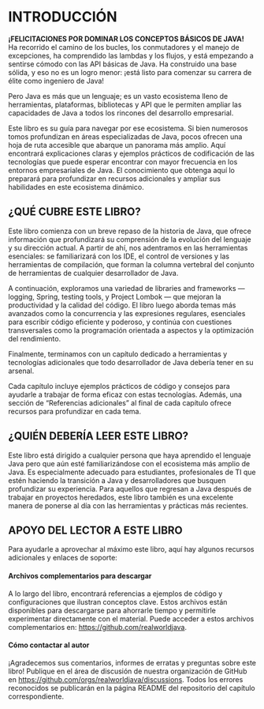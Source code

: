 # INTRODUCCIÓN

**¡FELICITACIONES POR DOMINAR LOS CONCEPTOS BÁSICOS DE JAVA!**  Ha recorrido el camino de los bucles, los conmutadores y el manejo de excepciones, ha comprendido las lambdas y los flujos, y está empezando a sentirse cómodo con las API básicas de Java. Ha construido una base sólida, y eso no es un logro menor: ¡está listo para comenzar su carrera de élite como ingeniero de Java!

Pero Java es más que un lenguaje; es un vasto ecosistema lleno de herramientas, plataformas, bibliotecas y API que le permiten ampliar las capacidades de Java a todos los rincones del desarrollo empresarial.

Este libro es su guía para navegar por ese ecosistema. Si bien numerosos tomos profundizan en áreas especializadas de Java, pocos ofrecen una hoja de ruta accesible que abarque un panorama más amplio. Aquí encontrará explicaciones claras y ejemplos prácticos de codificación de las tecnologías que puede esperar encontrar con mayor frecuencia en los entornos empresariales de Java. El conocimiento que obtenga aquí lo preparará para profundizar en recursos adicionales y ampliar sus habilidades en este ecosistema dinámico.

## ¿QUÉ CUBRE ESTE LIBRO?

Este libro comienza con un breve repaso de la historia de Java, que ofrece información que profundizará su comprensión de la evolución del lenguaje y su dirección actual. A partir de ahí, nos adentramos en las herramientas esenciales: se familiarizará con los IDE, el control de versiones y las herramientas de compilación, que forman la columna vertebral del conjunto de herramientas de cualquier desarrollador de Java.

A continuación, exploramos una variedad de libraries and frameworks — logging, Spring, testing tools, y Project Lombok — que mejoran la productividad y la calidad del código. El libro luego aborda temas más avanzados como la concurrencia y las expresiones regulares, esenciales para escribir código eficiente y poderoso, y continúa con cuestiones transversales como la programación orientada a aspectos y la optimización del rendimiento.

Finalmente, terminamos con un capítulo dedicado a herramientas y tecnologías adicionales que todo desarrollador de Java debería tener en su arsenal.

Cada capítulo incluye ejemplos prácticos de código y consejos para ayudarle a trabajar de forma eficaz con estas tecnologías. Además, una sección de “Referencias adicionales” al final de cada capítulo ofrece recursos para profundizar en cada tema.

## ¿QUIÉN DEBERÍA LEER ESTE LIBRO?

Este libro está dirigido a cualquier persona que haya aprendido el lenguaje Java pero que aún esté familiarizándose con el ecosistema más amplio de Java. Es especialmente adecuado para estudiantes, profesionales de TI que estén haciendo la transición a Java y desarrolladores que busquen profundizar su experiencia. Para aquellos que regresan a Java después de trabajar en proyectos heredados, este libro también es una excelente manera de ponerse al día con las herramientas y prácticas más recientes.

## APOYO DEL LECTOR A ESTE LIBRO

Para ayudarle a aprovechar al máximo este libro, aquí hay algunos recursos adicionales y enlaces de soporte:

#### Archivos complementarios para descargar

A lo largo del libro, encontrará referencias a ejemplos de código y configuraciones que ilustran conceptos clave. Estos archivos están disponibles para descargarse para ahorrarle tiempo y permitirle experimentar directamente con el material. Puede acceder a estos archivos complementarios en: https://github.com/realworldjava.

#### Cómo contactar al autor

¡Agradecemos sus comentarios, informes de erratas y preguntas sobre este libro! Publique en el área de discusión de nuestra organización de GitHub en https://github.com/orgs/realworldjava/discussions. Todos los errores reconocidos se publicarán en la página README del repositorio del capítulo correspondiente.
